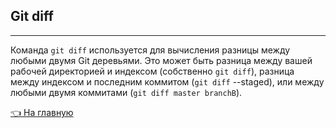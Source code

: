 ## Git diff

 <hr>

Команда `git diff` используется для вычисления разницы между любыми двумя Git деревьями. Это может быть разница между вашей рабочей директорией и индексом (собственно `git diff`), разница между индексом и последним коммитом (`git diff` --staged), или между любыми двумя коммитами (`git diff master branchB`).

[&#128072; На главную](../readme.md)